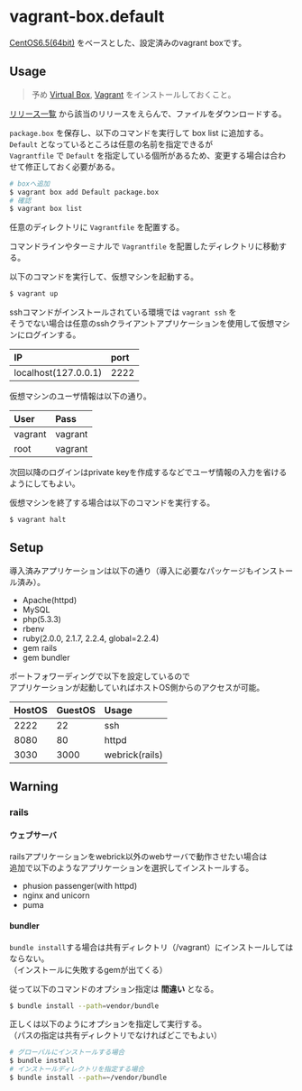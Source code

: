 # vagrant-box.default

[CentOS6.5(64bit)](https://github.com/2creatives/vagrant-centos/releases/download/v6.5.3/centos65-x86_64-20140116.box) をベースとした、設定済みのvagrant boxです。  

## Usage

> 予め [Virtual Box](https://www.virtualbox.org/), [Vagrant](https://www.vagrantup.com/) をインストールしておくこと。

[リリース一覧](../../releases) から該当のリリースをえらんで、ファイルをダウンロードする。  

`package.box` を保存し、以下のコマンドを実行して box list に追加する。  
`Default` となっているところは任意の名前を指定できるが  
`Vagrantfile` で `Default` を指定している個所があるため、変更する場合は合わせて修正しておく必要がある。  

```bash
# boxへ追加
$ vagrant box add Default package.box
# 確認
$ vagrant box list
```

任意のディレクトリに `Vagrantfile` を配置する。  

コマンドラインやターミナルで `Vagrantfile` を配置したディレクトリに移動する。  

以下のコマンドを実行して、仮想マシンを起動する。

```bash
$ vagrant up
```

sshコマンドがインストールされている環境では `vagrant ssh` を  
そうでない場合は任意のsshクライアントアプリケーションを使用して仮想マシンにログインする。

|IP|port|
|:--|:--|
|localhost(127.0.0.1)|2222|

仮想マシンのユーザ情報は以下の通り。

|User|Pass|
|:--|:--|
|vagrant|vagrant|
|root|vagrant|

次回以降のログインはprivate keyを作成するなどでユーザ情報の入力を省けるようにしてもよい。

仮想マシンを終了する場合は以下のコマンドを実行する。

```bash
$ vagrant halt
```

## Setup

導入済みアプリケーションは以下の通り（導入に必要なパッケージもインストール済み）。

- Apache(httpd)
- MySQL
- php(5.3.3)
- rbenv
- ruby(2.0.0, 2.1.7, 2.2.4, global=2.2.4)
- gem rails
- gem bundler

ポートフォワーディングで以下を設定しているので  
アプリケーションが起動していればホストOS側からのアクセスが可能。

|HostOS|GuestOS|Usage|
|:--|:--|:--|
|2222|22|ssh|
|8080|80|httpd|
|3030|3000|webrick(rails)|

## Warning

### rails

#### ウェブサーバ

railsアプリケーションをwebrick以外のwebサーバで動作させたい場合は  
追加で以下のようなアプリケーションを選択してインストールする。  

- phusion passenger(with httpd)
- nginx and unicorn
- puma

#### bundler

`bundle install`する場合は共有ディレクトリ（/vagrant）にインストールしてはならない。  
（インストールに失敗するgemが出てくる）  

従って以下のコマンドのオプション指定は **間違い** となる。  

```bash
$ bundle install --path=vendor/bundle
```

正しくは以下のようにオプションを指定して実行する。  
（パスの指定は共有ディレクトリでなければどこでもよい）

```bash
# グローバルにインストールする場合
$ bundle install
# インストールディレクトリを指定する場合
$ bundle install --path=~/vendor/bundle
```
